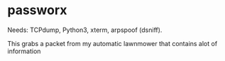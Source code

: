 # passworx


Needs:
TCPdump,
Python3,
xterm,
arpspoof (dsniff).


This grabs a packet from my automatic lawnmower that contains alot of information
